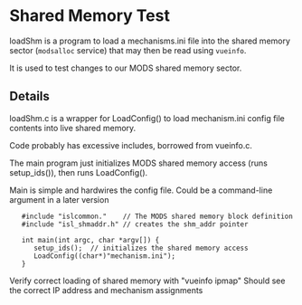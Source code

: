 # Shared Memory Test

loadShm is a program to load a mechanisms.ini file into the shared memory sector (`modsalloc` service)
that may then be read using `vueinfo`. 

It is used to test changes to our MODS shared memory sector.

## Details

loadShm.c is a wrapper for LoadConfig() to load mechanism.ini config file
contents into live shared memory.

Code probably has excessive includes, borrowed from vueinfo.c.

The main program just initializes MODS shared memory access (runs setup_ids()), then runs LoadConfig().

Main is simple and hardwires the config file.  Could be a command-line
argument in a later version
```
   #include "islcommon."    // The MODS shared memory block definition
   #include "isl_shmaddr.h" // creates the shm_addr pointer

   int main(int argc, char *argv[]) {
      setup_ids();  // initializes the shared memory access
      LoadConfig((char*)"mechanism.ini");
   }
```
Verify correct loading of shared memory with "vueinfo ipmap"
Should see the correct IP address and mechanism assignments

